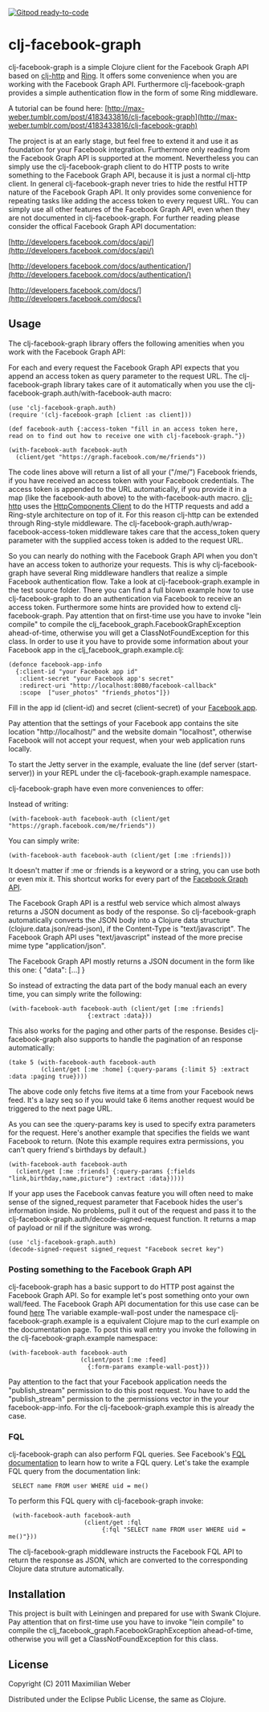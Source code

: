 [![Gitpod ready-to-code](https://img.shields.io/badge/Gitpod-ready--to--code-blue?logo=gitpod)](https://gitpod.io/#https://github.com/maxweber/clj-facebook-graph)

# clj-facebook-graph

clj-facebook-graph is a simple Clojure client for the Facebook Graph
API based on [clj-http](https://github.com/getwoven/clj-http) and
[Ring](https://github.com/mmcgrana/ring). It offers some convenience
when you are working with the Facebook Graph API. Furthermore
clj-facebook-graph provides a simple authentication flow in the form
of some Ring middleware.

A tutorial can be found here:
[http://max-weber.tumblr.com/post/4183433816/clj-facebook-graph](http://max-weber.tumblr.com/post/4183433816/clj-facebook-graph)

The project is at an early stage, but feel free to extend it and use
it as foundation for your Facebook integration. Furthermore only
reading from the Facebook Graph API is supported at the
moment. Nevertheless you can simply use the clj-facebook-graph client
to do HTTP posts to write something to the Facebook Graph API, because
it is just a normal clj-http client. In general clj-facebook-graph
never tries to hide the restful HTTP nature of the Facebook Graph
API. It only provides some convenience for repeating tasks like adding
the access token to every request URL. You can simply use all other
features of the Facebook Graph API, even when they are not documented
in clj-facebook-graph. For further reading please consider the offical
Facebook Graph API documentation:

[http://developers.facebook.com/docs/api/](http://developers.facebook.com/docs/api/)

[http://developers.facebook.com/docs/authentication/](http://developers.facebook.com/docs/authentication/)

[http://developers.facebook.com/docs/](http://developers.facebook.com/docs/)

## Usage

The clj-facebook-graph library offers the following amenities when you
work with the Facebook Graph API:

For each and every request the Facebook Graph API expects that you
append an access token as query parameter to the request URL. The
clj-facebook-graph library takes care of it automatically when you use
the clj-facebook-graph.auth/with-facebook-auth macro:

    (use 'clj-facebook-graph.auth)
    (require '(clj-facebook-graph [client :as client]))

    (def facebook-auth {:access-token "fill in an access token here,
    read on to find out how to receive one with clj-facebook-graph."})

    (with-facebook-auth facebook-auth 
      (client/get "https://graph.facebook.com/me/friends"))

The code lines above will return a list of all your ("/me/")
Facebook friends, if you have received an access token with your
Facebook credentials. The access token is appended to the URL
automatically, if you provide it in a map (like the facebook-auth
above) to the with-facebook-auth
macro. [clj-http](http://github.com/clj-sys/clj-http) uses the
[HttpComponents Client](http://hc.apache.org/) to do the HTTP requests
and add a Ring-style architecture on top of it. For this reason
clj-http can be extended through Ring-style middleware. The
clj-facebook-graph.auth/wrap-facebook-access-token middleware takes
care that the access_token query parameter with the supplied access
token is added to the request URL.

So you can nearly do nothing with the Facebook Graph API when you
don't have an access token to authorize your requests. This is why
clj-facebook-graph have several Ring middleware handlers that realize a
simple Facebook authentication flow. Take a look at
clj-facebook-graph.example in the test source folder. There you can
find a full blown example how to use clj-facebook-graph to do an
authentication via Facebook to receive an access token. Furthermore
some hints are provided how to extend clj-facebook-graph. Pay attention
that on first-time use you have to invoke "lein compile" to compile
the clj_facebook_graph.FacebookGraphException ahead-of-time, otherwise
you will get a ClassNotFoundException for this class. In order to
use it you have to provide some information about your Facebook app in
the clj_facebook_graph.example.clj:

    (defonce facebook-app-info
      {:client-id "your Facebook app id"
       :client-secret "your Facebook app's secret"
       :redirect-uri "http://localhost:8080/facebook-callback"
       :scope  ["user_photos" "friends_photos"]})

Fill in the app id (client-id) and secret (client-secret) of your
[Facebook app](http://www.facebook.com/developers/apps.php).

Pay attention that the settings of your Facebook app contains the site
location "http://localhost/" and the website domain "localhost",
otherwise Facebook will not accept your request, when your web
application runs locally.

To start the Jetty server in the example, evaluate the line (def
server (start-server)) in your REPL under the
clj-facebook-graph.example namespace.

clj-facebook-graph have even more conveniences to offer:

Instead of writing:

    (with-facebook-auth facebook-auth (client/get "https://graph.facebook.com/me/friends"))

You can simply write:

    (with-facebook-auth facebook-auth (client/get [:me :friends]))

It doesn't matter if :me or :friends is a keyword or a string, you can
use both or even mix it. This shortcut works for every part of the
[Facebook Graph API](http://developers.facebook.com/docs/api/).


The Facebook Graph API is a restful web service which almost always
returns a JSON document as body of the response. So clj-facebook-graph
automatically converts the JSON body into a Clojure data structure
(clojure.data.json/read-json), if the Content-Type is
"text/javascript". The Facebook Graph API uses "text/javascript"
instead of the more precise mime type "application/json".

The Facebook Graph API mostly returns a JSON document in the form like
this one:
    {
        \"data\": [...]
    }

So instead of extracting the data part of the body manual each an
every time, you can simply write the following:

    (with-facebook-auth facebook-auth (client/get [:me :friends]
                          {:extract :data}))

This also works for the paging and other parts of the
response. Besides clj-facebook-graph also supports to handle the
pagination of an response automatically:

    (take 5 (with-facebook-auth facebook-auth 
             (client/get [:me :home] {:query-params {:limit 5} :extract :data :paging true})))

The above code only fetchs five items at a time from your Facebook
news feed. It's a lazy seq so if you would take 6 items another
request would be triggered to the next page URL.

As you can see the :query-params key is used to specify extra parameters for the request. Here's
another example that specifies the fields we want Facebook to return. (Note this example requires
extra permissions, you can't query friend's birthdays by default.)

    (with-facebook-auth facebook-auth
      (client/get [:me :friends] {:query-params {:fields "link,birthday,name,picture"} :extract :data}))))

If your app uses the Facebook canvas feature you will often need to make sense of the signed_request
parameter that Facebook hides the user's information inside. No problems, pull it out of the request and
pass it to the clj-facebook-graph.auth/decode-signed-request function. It returns a map of payload
or nil if the signiture was wrong.

    (use 'clj-facebook-graph.auth)
    (decode-signed-request signed_request "Facebook secret key")

### Posting something to the Facebook Graph API

clj-facebook-graph has a basic support to do HTTP post against the
Facebook Graph API. So for example let's post something onto your own
wall/feed. The Facebook Graph API documentation for this use case can
be found
[here](http://developers.facebook.com/docs/reference/api/post/) The
variable example-wall-post under the namespace
clj-facebook-graph.example is a
equivalent Clojure map to the curl example on the documentation
page. To post this wall entry you invoke the following in the
clj-facebook-graph.example namespace:

    (with-facebook-auth facebook-auth 
                        (client/post [:me :feed] 
                          {:form-params example-wall-post}))

Pay attention to the fact that your Facebook application needs the
"publish_stream" permission to do this post request. You have to add
the "publish_stream" permission to the :permissions vector in the your
facebook-app-info. For the clj-facebook-graph.example this is already
the case.

### FQL

clj-facebook-graph can also perform FQL queries. See Facebook's [FQL
documentation](http://developers.facebook.com/docs/reference/fql/)
to learn how to write a FQL query. Let's take the example FQL query
from the documentation link:

     SELECT name FROM user WHERE uid = me() 

To perform this FQL query with clj-facebook-graph invoke:

     (with-facebook-auth facebook-auth
                         (client/get :fql 
                              {:fql "SELECT name FROM user WHERE uid = me()"}))

The clj-facebook-graph middleware instructs the Facebook FQL API to
return the response as JSON, which are converted to the corresponding
Clojure data struture automatically.

## Installation

This project is built with Leiningen and prepared for use with Swank
Clojure. Pay attention that on first-time use you have to invoke 
"lein compile" to compile the clj_facebook_graph.FacebookGraphException
ahead-of-time, otherwise you will get a ClassNotFoundException for
this class.

## License

Copyright (C) 2011 Maximilian Weber

Distributed under the Eclipse Public License, the same as Clojure.
